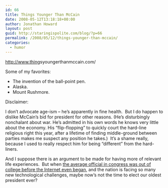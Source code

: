 ```yaml
---
id: 66
title: Things Younger Than McCain
date: 2008-05-12T13:18:18+00:00
author: Jonathan Howard
layout: post
guid: http://staringispolite.com/blog/?p=66
permalink: /2008/05/12/things-younger-than-mccain/
categories:
  - humor
---
```

<a href="http://www.thingsyoungerthanmccain.com/" data-cke-saved-href="http://www.thingsyoungerthanmccain.com/">http://www.thin<wbr>gsyoungerthanmc<wbr>cain.com/</wbr></wbr></a>

Some of my favorites:

  * The invention of the ball-point pen.
  * Alaska.
  * Mount Rushmore.

Disclaimer:
  
I don&#8217;t advocate age-ism &#8211; he&#8217;s apparently in fine health.  But I do happen to dislike McCain&#8217;s bid for president for other reasons. (He&#8217;s disturbingly nonchalant about war. He&#8217;s admitted in his own words he knows very little about the economy. His &#8220;flip-flopping&#8221; to quickly court the hard-line religious right this year, after a lifetime of finding middle-ground between parties makes me suspect any position he takes.)  It&#8217;s a shame really, because I used to really respect him for being &#8220;different&#8221; from the hard-liners.

And I suppose there is an argument to be made for having more of relevant life experiences.  But when <a href="http://en.wikipedia.org/wiki/List_of_current_United_States_Senators_by_age" target="_blank">the average official in congress was out of college before the Internet even began</a>, and the nation is facing so many new technological challenges, maybe now&#8217;s not the time to elect our oldest president ever?